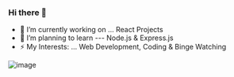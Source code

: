 ### Hi there 👋

- 🔭 I’m currently working on ... React Projects
- 🌱 I’m planning to learn --- Node.js & Express.js
- ⚡ My Interests: ... Web Development, Coding & Binge Watching

![image](https://github-readme-stats.vercel.app/api?username=anand-nakat&show_icons=true&theme=radical)
<!--
**anand-nakat/anand-nakat** is a ✨ _special_ ✨ repository because its `README.md` (this file) appears on your GitHub profile.

Here are some ideas to get you started:


- 🌱 I’m currently learning ...
- 👯 I’m looking to collaborate on ...
- 🤔 I’m looking for help with ...
- 💬 Ask me about ...
- 📫 How to reach me: ...
- 😄 Pronouns: ...
- ⚡ Fun fact: ...
-->

